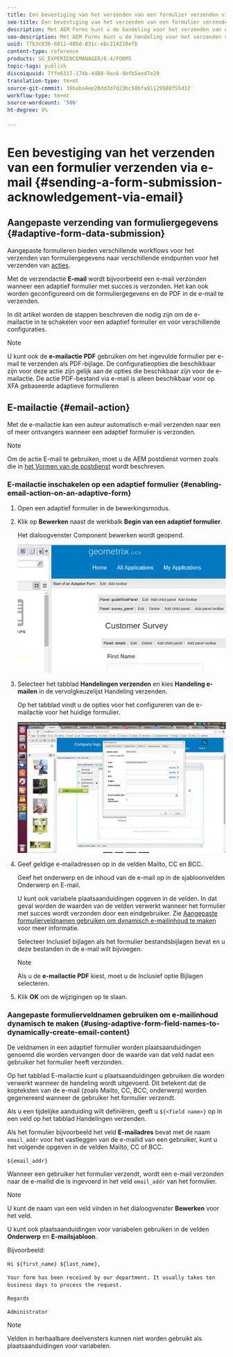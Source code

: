 ```yaml
---
title: Een bevestiging van het verzenden van een formulier verzenden via e-mail
seo-title: Een bevestiging van het verzenden van een formulier verzenden via e-mail
description: Met AEM Forms kunt u de handeling voor het verzenden van e-mail configureren. Hiermee wordt een bevestiging verzonden naar een gebruiker bij het verzenden van het formulier.
seo-description: Met AEM Forms kunt u de handeling voor het verzenden van e-mail configureren. Hiermee wordt een bevestiging verzonden naar een gebruiker bij het verzenden van het formulier.
uuid: 77b3c836-6011-48bd-831c-ebc214218efb
content-type: reference
products: SG_EXPERIENCEMANAGER/6.4/FORMS
topic-tags: publish
discoiquuid: 7ffe6317-174b-4d80-9ac6-9bfb5eed7e29
translation-type: tm+mt
source-git-commit: 36baba4ee20dd3d7d23bc50bfa91129588f55d32
workflow-type: tm+mt
source-wordcount: '586'
ht-degree: 0%

---
```



# Een bevestiging van het verzenden van een formulier verzenden via e-mail {#sending-a-form-submission-acknowledgement-via-email}

## Aangepaste verzending van formuliergegevens {#adaptive-form-data-submission}

Aangepaste formulieren bieden verschillende workflows voor het verzenden van formuliergegevens naar verschillende eindpunten voor het verzenden van [acties](/help/forms/using/configuring-submit-actions.md).

Met de verzendactie **E-mail** wordt bijvoorbeeld een e-mail verzonden wanneer een adaptief formulier met succes is verzonden. Het kan ook worden geconfigureerd om de formuliergegevens en de PDF in de e-mail te verzenden.

In dit artikel worden de stappen beschreven die nodig zijn om de e-mailactie in te schakelen voor een adaptief formulier en voor verschillende configuraties.

>[!NOTE]
>
>U kunt ook de **e-mailactie PDF** gebruiken om het ingevulde formulier per e-mail te verzenden als PDF-bijlage. De configuratieopties die beschikbaar zijn voor deze actie zijn gelijk aan de opties die beschikbaar zijn voor de e-mailactie. De actie PDF-bestand via e-mail is alleen beschikbaar voor op XFA gebaseerde adaptieve formulieren

## E-mailactie {#email-action}

Met de e-mailactie kan een auteur automatisch e-mail verzenden naar een of meer ontvangers wanneer een adaptief formulier is verzonden.

>[!NOTE]
>
>Om de actie E-mail te gebruiken, moet u de AEM postdienst vormen zoals die in [het Vormen van de postdienst](/help/sites-administering/notification.md#configuring-the-mail-service) wordt beschreven.

### E-mailactie inschakelen op een adaptief formulier {#enabling-email-action-on-an-adaptive-form}

1. Open een adaptief formulier in de bewerkingsmodus.

1. Klik op **Bewerken** naast de werkbalk **Begin van een adaptief formulier**.

   Het dialoogvenster Component bewerken wordt geopend.

   ![Dialoogvenster van component bewerken voor een adaptief formulier](assets/start_of_adp_form.png)

1. Selecteer het tabblad **Handelingen verzenden** en kies **Handeling e-mailen** in de vervolgkeuzelijst Handeling verzenden.

   Op het tabblad vindt u de opties voor het configureren van de e-mailactie voor het huidige formulier.

   ![Tabblad Handelingen verzenden](assets/dialog.png)

1. Geef geldige e-mailadressen op in de velden Mailto, CC en BCC.

   Geef het onderwerp en de inhoud van de e-mail op in de sjabloonvelden Onderwerp en E-mail.

   U kunt ook variabele plaatsaanduidingen opgeven in de velden. In dat geval worden de waarden van de velden verwerkt wanneer het formulier met succes wordt verzonden door een eindgebruiker. Zie [Aangepaste formulierveldnamen gebruiken om dynamisch e-mailinhoud te maken](/help/forms/using/form-submission-receipt-via-email.md#p-using-adaptive-form-field-names-to-dynamically-create-email-content-p) voor meer informatie.

   Selecteer Inclusief bijlagen als het formulier bestandsbijlagen bevat en u deze bestanden in de e-mail wilt bijvoegen.

   >[!NOTE]
   >
   >Als u de **e-mailactie PDF** kiest, moet u de Inclusief optie Bijlagen selecteren.

1. Klik **OK** om de wijzigingen op te slaan.

### Aangepaste formulierveldnamen gebruiken om e-mailinhoud dynamisch te maken {#using-adaptive-form-field-names-to-dynamically-create-email-content}

De veldnamen in een adaptief formulier worden plaatsaanduidingen genoemd die worden vervangen door de waarde van dat veld nadat een gebruiker het formulier heeft verzonden.

Op het tabblad E-mailactie kunt u plaatsaanduidingen gebruiken die worden verwerkt wanneer de handeling wordt uitgevoerd. Dit betekent dat de kopteksten van de e-mail (zoals Mailto, CC, BCC, onderwerp) worden gegenereerd wanneer de gebruiker het formulier verzendt.

Als u een tijdelijke aanduiding wilt definiëren, geeft u `${<field name>}` op in een veld op het tabblad Handelingen verzenden.

Als het formulier bijvoorbeeld het veld **E-mailadres** bevat met de naam `email_addr` voor het vastleggen van de e-mailid van een gebruiker, kunt u het volgende opgeven in de velden Mailto, CC of BCC.

`${email_addr}`

Wanneer een gebruiker het formulier verzendt, wordt een e-mail verzonden naar de e-mailid die is ingevoerd in het veld `email_addr` van het formulier.

>[!NOTE]
>
>U kunt de naam van een veld vinden in het dialoogvenster **Bewerken** voor het veld.

U kunt ook plaatsaanduidingen voor variabelen gebruiken in de velden **Onderwerp** en **E-mailsjabloon**.

Bijvoorbeeld:

`Hi ${first_name} ${last_name},`

`Your form has been received by our department. It usually takes ten business days to process the request.`

`Regards`

`Administrator`

>[!NOTE]
>
>Velden in herhaalbare deelvensters kunnen niet worden gebruikt als plaatsaanduidingen voor variabelen.


